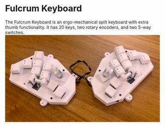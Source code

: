 # Fulcrum Keyboard
The Fulcrum Keyboard is an ergo-mechanical split keyboard with extra thumb functionality. It has 20 keys, two rotary encoders, and two 5-way switches.
![Photo of the Fulcrum Keyboard](Fulcrum_Keyboard.jpg "")

